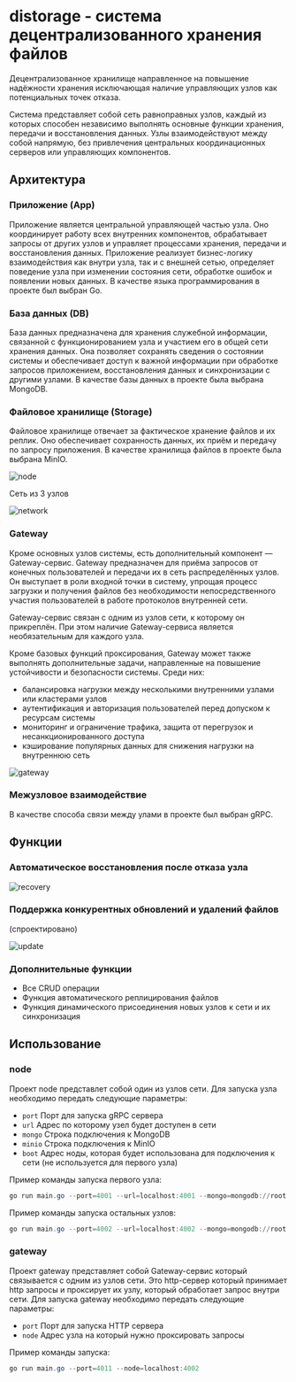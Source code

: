 # distorage - система децентрализованного хранения файлов
Децентрализованное хранилище направленное на повышение надёжности хранения исключающая наличие управляющих узлов как потенциальных точек отказа.

Система представляет собой сеть равноправных узлов, каждый из которых способен независимо выполнять основные функции хранения, передачи и восстановления данных. Узлы взаимодействуют между собой напрямую, без привлечения центральных координационных серверов или управляющих компонентов.

## Архитектура
### Приложение (App)
Приложение является центральной управляющей частью узла. Оно координирует работу всех внутренних компонентов, обрабатывает запросы от других узлов и управляет процессами хранения, передачи и восстановления данных. Приложение реализует бизнес-логику взаимодействия как внутри узла, так и с внешней сетью, определяет поведение узла при изменении состояния сети, обработке ошибок и появлении новых данных.
В качестве языка программирования в проекте был выбран Go.

### База данных (DB)
База данных предназначена для хранения служебной информации, связанной с функционированием узла и участием его в общей сети хранения данных. Она позволяет сохранять сведения о состоянии системы и обеспечивает доступ к важной информации при обработке запросов приложением, восстановления данных и синхронизации с другими узлами.
В качестве базы данных в проекте была выбрана MongoDB.

### Файловое хранилище (Storage)
Файловое хранилище отвечает за фактическое хранение файлов и их реплик. Оно обеспечивает сохранность данных, их приём и передачу по запросу приложения.
В качестве хранилища файлов в проекте была выбрана MinIO.

![node](readme-images\node.png)

Сеть из 3 узлов

![network](readme-images\network.png)

### Gateway
Кроме основных узлов системы, есть дополнительный компонент — Gateway-сервис. Gateway предназначен для приёма запросов от конечных пользователей и передачи их в сеть распределённых узлов. Он выступает в роли входной точки в систему, упрощая процесс загрузки и получения файлов без необходимости непосредственного участия пользователей в работе протоколов внутренней сети.

Gateway-сервис связан с одним из узлов сети, к которому он прикреплён. При этом наличие Gateway-сервиса является необязательным для каждого узла.

Кроме базовых функций проксирования, Gateway может также выполнять дополнительные задачи, направленные на повышение устойчивости и безопасности системы. Среди них:
- балансировка нагрузки между несколькими внутренними узлами или кластерами узлов
- аутентификация и авторизация пользователей перед допуском к ресурсам системы
- мониторинг и ограничение трафика, защита от перегрузок и несанкционированного доступа
- кэширование популярных данных для снижения нагрузки на внутреннюю сеть

![gateway](readme-images\gateway.png)

### Межузловое взаимодействие
В качестве способа связи между улами в проекте был выбран gRPC.

## Функции

### Автоматическое восстановления после отказа узла

![recovery](readme-images\recovery.png)

### Поддержка конкурентных обновлений и удалений файлов
(спроектировано)

![update](readme-images\update.png)

### Дополнительные функции
- Все CRUD операции
- Функция автоматического реплицирования файлов
- Функция динамического присоединения новых узлов к сети и их синхронизация

## Использование

### node
Проект node представлет собой один из узлов сети. 
Для запуска узла необходимо передать следующие параметры:
- `port` Порт для запуска gRPC сервера
- `url` Адрес по которому узел будет доступен в сети
- `mongo` Строка подключения к MongoDB
- `minio` Строка подключения к MinIO
- `boot` Адрес ноды, которая будет использована для подключения к сети (не используется для первого узла)

Пример команды запуска первого узла:

```powershell
go run main.go --port=4001 --url=localhost:4001 --mongo=mongodb://root:example@localhost:27001 --minio=minio://minioadmin:minioadmin123@localhost:9010
```

Пример команды запуска остальных узлов:

```powershell
go run main.go --port=4002 --url=localhost:4002 --mongo=mongodb://root:example@localhost:27002 --minio=minio://minioadmin:minioadmin123@localhost:9020 --boot=localhost:4001
```

### gateway
Проект gateway представляет собой Gateway-сервис который связывается с одним из узлов сети. Это http-сервер который принимает http запросы и проксирует их узлу, который обработает запрос внутри сети.
Для запуска gateway необходимо передать следующие параметры:
- `port` Порт для запуска HTTP сервера
- `node` Адрес узла на который нужно проксировать запросы

Пример команды запуска:

```powershell
go run main.go --port=4011 --node=localhost:4002
```



